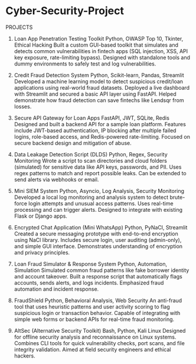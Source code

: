 # Cyber-Security-Project
 PROJECTS
1. Loan App Penetration Testing Toolkit
Python, OWASP Top 10, Tkinter, Ethical Hacking
Built a custom GUI-based toolkit that simulates and detects common vulnerabilities in fintech apps (SQL injection, XSS, API key exposure, rate-limiting bypass). Designed with standalone tools and dummy environments to safely test and log vulnerabilities.

2. Credit Fraud Detection System
Python, Scikit-learn, Pandas, Streamlit
Developed a machine learning model to detect suspicious credit/loan applications using real-world fraud datasets. Deployed a live dashboard with Streamlit and secured a basic API layer using FastAPI. Helped demonstrate how fraud detection can save fintechs like Lendsqr from losses.

3. Secure API Gateway for Loan Apps
FastAPI, JWT, SQLite, Redis
Designed and built a backend API for a sample loan platform. Features include JWT-based authentication, IP blocking after multiple failed logins, role-based access, and Redis-powered rate-limiting. Focused on secure backend design and mitigation of abuse.

4. Data Leakage Detection Script (DLDS)
Python, Regex, Security Monitoring
Wrote a script to scan directories and cloud folders (simulated) for sensitive data like API keys, passwords, and PII. Uses regex patterns to match and report possible leaks. Can be extended to send alerts via webhooks or email.

5. Mini SIEM System
Python, Asyncio, Log Analysis, Security Monitoring
Developed a local log monitoring and analysis system to detect brute-force login attempts and unusual access patterns. Uses real-time processing and can trigger alerts. Designed to integrate with existing Flask or Django apps.

6. Encrypted Chat Application (Mini WhatsApp)
Python, PyNaCl, Streamlit
Created a secure messaging prototype with end-to-end encryption using NaCl library. Includes secure login, user auditing (admin-only), and simple GUI interface. Demonstrates understanding of encryption and privacy principles.

7. Loan Fraud Simulator & Response System
Python, Automation, Simulation
Simulated common fraud patterns like fake borrower identity and account takeover. Built a response script that automatically flags accounts, sends alerts, and logs incidents. Emphasized fraud automation and incident response.

8. FraudShield
Python, Behavioral Analysis, Web Security
An anti-fraud tool that uses heuristic patterns and user activity scoring to flag suspicious login or transaction behavior. Capable of integrating with simple web forms or backend APIs for real-time fraud monitoring.

9. AltSec (Alternative Security Toolkit)
Bash, Python, Kali Linux
Designed for offline security analysis and reconnaissance on Linux systems. Combines CLI tools for quick vulnerability checks, port scans, and file integrity validation. Aimed at field security engineers and ethical hackers.
